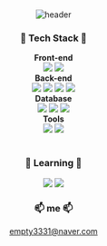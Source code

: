 

<div align=center> <br>

![header](https://capsule-render.vercel.app/api?type=Waving&color=auto&height=300&section=header&text=Kim%20Ju-Hye&fontSize=90&fontColor=ffffff)
 
### 🔭 Tech Stack 🔭

**Front-end**<br>
<img src="https://img.shields.io/badge/JavaScript-F7DF1E?style=plastic&logo=JavaScript&logoColor=F7DF1E"/> <img src="https://img.shields.io/badge/Vue.js-4FC08D?style=plastic&logo=Vue.js&logoColor=white"/>
<br>**Back-end**<br>
<img src="https://img.shields.io/badge/Java-007396?style=plastic&logo=Java&logoColor=white"/> <img src="https://img.shields.io/badge/Spring-6DB33F?style=plastic&logo=Spring&logoColor=white"/> <img src="https://img.shields.io/badge/Python-3776AB?style=plastic&logo=Python&logoColor=white"/> <img src="https://img.shields.io/badge/Node.js-339933?style=plastic&logo=Node.js&logoColor=white"/>
<br>**Database**<br>
<img src="https://img.shields.io/badge/MySQL-4479A1?style=plastic&logo=MySQL&logoColor=white"/> <img src="https://img.shields.io/badge/MariaDB-003545?style=plastic&logo=MariaDB&logoColor=white"/> <img src="https://img.shields.io/badge/Oracle-F80000?style=plastic&logo=Oracle&logoColor=white"/>
<br>**Tools**<br>
<img src="https://img.shields.io/badge/VSCode-007ACC?style=plastic&logo=Visual Studio Code&logoColor=white"/> <img src="https://img.shields.io/badge/Eclipse IDE-2C2255?style=plastic&logo=Eclipse IDE&logoColor=white"/>
<br/>
<br/>

### 🌱 Learning 🌱

<img src="https://img.shields.io/badge/Amazon Aws-232F3E?style=plastic&logo=Amazon Aws&logoColor=white"/> <img src="https://img.shields.io/badge/Docker-2496ED?style=plastic&logo=Docker&logoColor=white"/>

### 📫 me 📫 
 empty3331@naver.com  </div>


